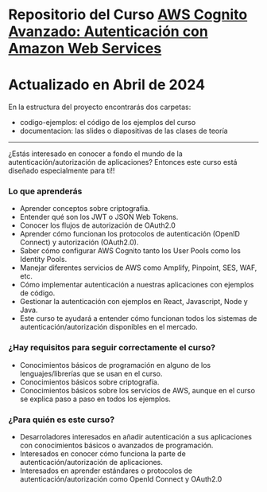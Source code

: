 # Repositorio del Curso [AWS Cognito Avanzado: Autenticación con Amazon Web Services](https://cursos.frogamesformacion.com/courses/aws-cognito-avanzado)

# Actualizado en Abril de 2024

En la estructura del proyecto encontrarás dos carpetas:

- codigo-ejemplos: el código de los ejemplos del curso
- documentacion: las slides o diapositivas de las clases de teoría

---

¿Estás interesado en conocer a fondo el mundo de la autenticación/autorización de aplicaciones? Entonces este curso está diseñado especialmente para ti!!


### Lo que aprenderás

- Aprender conceptos sobre criptografia.
- Entender qué son los JWT o JSON Web Tokens.
- Conocer los flujos de autorización de OAuth2.0
- Aprender cómo funcionan los protocolos de autenticación (OpenID Connect) y autorización (OAuth2.0).
- Saber cómo configurar AWS Cognito tanto los User Pools como los Identity Pools.
- Manejar diferentes servicios de AWS como Amplify, Pinpoint, SES, WAF, etc.
- Cómo implementar autenticación a nuestras aplicaciones con ejemplos de código.
- Gestionar la autenticación con ejemplos en React, Javascript, Node y Java.
- Este curso te ayudará a entender cómo funcionan todos los sistemas de autenticación/autorización disponibles en el mercado.

### ¿Hay requisitos para seguir correctamente el curso?

- Conocimientos básicos de programación en alguno de los lenguajes/librerías que se usan en el curso.
- Conocimientos básicos sobre criptografía.
- Conocimientos básicos sobre los servicios de AWS, aunque en el curso se explica paso a paso en todos los ejemplos.

### ¿Para quién es este curso?

- Desarroladores interesados en añadir autenticación a sus aplicaciones con conocimientos básicos o avanzados de programación.
- Interesados en conocer cómo funciona la parte de autenticación/autorización de aplicaciones.
- Interesados en aprender estándares o protocolos de autenticación/autorización como OpenId Connect y OAuth2.0

